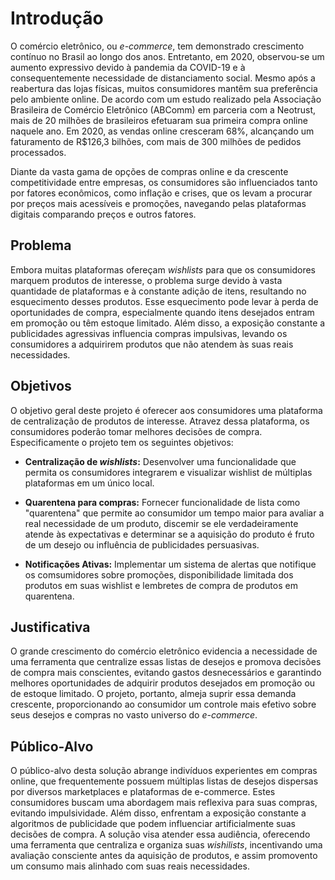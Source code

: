 # Introdução

O comércio eletrônico, ou *e-commerce*, tem demonstrado crescimento contínuo no Brasil ao longo dos anos. Entretanto, em 2020, observou-se um aumento expressivo devido à pandemia da COVID-19 e à consequentemente necessidade de distanciamento social. Mesmo após a reabertura das lojas físicas, muitos consumidores mantêm sua preferência pelo ambiente online. De acordo com um estudo realizado pela Associação Brasileira de Comércio Eletrônico (ABComm) em parceria com a Neotrust, mais de 20 milhões de brasileiros efetuaram sua primeira compra online naquele ano. Em 2020, as vendas online cresceram 68%, alcançando um faturamento de R$126,3 bilhões, com mais de 300 milhões de pedidos processados.

Diante da vasta gama de opções de compras online e da crescente competitividade entre empresas, os consumidores são influenciados tanto por fatores econômicos, como inflação e crises, que os levam a procurar por preços mais acessíveis e promoções, navegando pelas plataformas digitais comparando preços e outros fatores.

## Problema
Embora muitas plataformas ofereçam *wishlists* para que os consumidores marquem produtos de interesse, o problema surge devido à vasta quantidade de plataformas e à constante adição de itens, resultando no esquecimento desses produtos. Esse esquecimento pode levar à perda de oportunidades de compra, especialmente quando itens desejados entram em promoção ou têm estoque limitado. Além disso, a exposição constante a publicidades agressivas influencia compras impulsivas, levando os consumidores a adquirirem produtos que não atendem às suas reais necessidades.

## Objetivos

O objetivo geral deste projeto é oferecer aos consumidores uma plataforma de centralização de produtos de interesse. Atravez dessa plataforma, os consumidores poderão tomar melhores decisões de compra. Especificamente o projeto tem os seguintes objetivos:

+ **Centralização de *wishlists*:** Desenvolver uma funcionalidade que permita os consumidores integrarem e visualizar wishlist de múltiplas plataformas em um único local.

+ **Quarentena para compras:** Fornecer funcionalidade de lista como "quarentena" que permite ao consumidor um tempo maior para avaliar a real necessidade de um produto, discemir se ele verdadeiramente atende às expectativas e determinar se a aquisição do produto é fruto de um desejo ou influência de publicidades persuasivas.

+ **Notificações Ativas:** Implementar  um sistema de alertas que notifique os comsumidores sobre promoções, disponibilidade limitada dos produtos em suas wishlist e lembretes de compra de produtos em quarentena.
   
## Justificativa

O grande crescimento do comércio eletrônico evidencia a necessidade de uma ferramenta que centralize essas listas de desejos e promova decisões de compra mais conscientes, evitando gastos desnecessários e garantindo melhores oportunidades de adquirir produtos desejados em promoção ou de estoque limitado. O projeto, portanto, almeja suprir essa demanda crescente, proporcionando ao consumidor um controle mais efetivo sobre seus desejos e compras no vasto universo do *e-commerce*.

## Público-Alvo

O público-alvo desta solução abrange indivíduos experientes em compras online, que frequentemente possuem múltiplas listas de desejos dispersas por diversos marketplaces e plataformas de e-commerce. Estes consumidores buscam uma abordagem mais reflexiva para suas compras, evitando impulsividade. Além disso, enfrentam a exposição constante a algoritmos de publicidade que podem influenciar artificialmente suas decisões de compra. A solução visa atender essa audiência, oferecendo uma ferramenta que centraliza e organiza suas *wishilists*, incentivando uma avaliação consciente antes da aquisição de produtos, e assim promovento um consumo mais alinhado com suas reais necessidades. 
